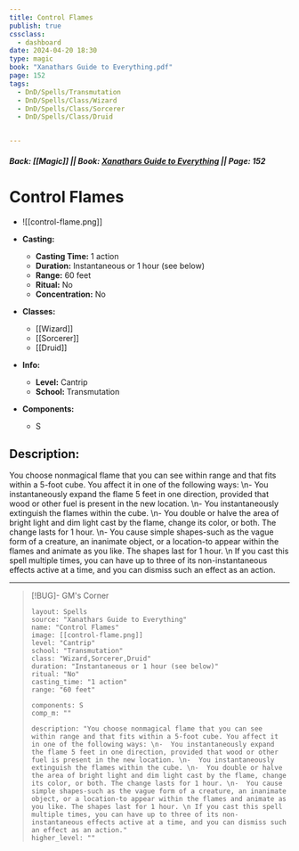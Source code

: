 ```yaml
---
title: Control Flames
publish: true
cssclass:
  - dashboard
date: 2024-04-20 18:30
type: magic
book: "Xanathars Guide to Everything.pdf"
page: 152
tags:
  - DnD/Spells/Transmutation
  - DnD/Spells/Class/Wizard
  - DnD/Spells/Class/Sorcerer
  - DnD/Spells/Class/Druid


---
```


##### Back: [[Magic]] || Book: [Xanathars Guide to Everything](https://drive.google.com/drive/folders/1O5bhpYizcIT5xxAoLOuzCRht_PVS7VSG?usp=sharing) || Page: 152

# Control Flames
- ![[control-flame.png]]
- **Casting:**
    - **Casting Time:** 1 action
    - **Duration:** Instantaneous or 1 hour (see below)
    - **Range:** 60 feet
    - **Ritual:** No
    - **Concentration:** No
- **Classes:**
    - [[Wizard]]
    - [[Sorcerer]]
    - [[Druid]]

- **Info:**
    - **Level:** Cantrip
    - **School:** Transmutation
- **Components:**
    - S


## Description:
You choose nonmagical flame that you can see within range and that fits within a 5-foot cube. You affect it in one of the following ways: \n-  You instantaneously expand the flame 5 feet in one direction, provided that wood or other fuel is present in the new location. \n-  You instantaneously extinguish the flames within the cube. \n-  You double or halve the area of bright light and dim light cast by the flame, change its color, or both. The change lasts for 1 hour. \n-  You cause simple shapes-such as the vague form of a creature, an inanimate object, or a location-to appear within the flames and animate as you like. The shapes last for 1 hour. \n If you cast this spell multiple times, you can have up to three of its non-instantaneous effects active at a time, and you can dismiss such an effect as an action.



---

> [!BUG]- GM's Corner
>
> ```statblock
> layout: Spells
> source: "Xanathars Guide to Everything"
> name: "Control Flames"
> image: [[control-flame.png]]
> level: "Cantrip"
> school: "Transmutation"
> class: "Wizard,Sorcerer,Druid"
> duration: "Instantaneous or 1 hour (see below)"
> ritual: "No"
> casting_time: "1 action"
> range: "60 feet"
>
> components: S
> comp_m: ""
>
> description: "You choose nonmagical flame that you can see within range and that fits within a 5-foot cube. You affect it in one of the following ways: \n-  You instantaneously expand the flame 5 feet in one direction, provided that wood or other fuel is present in the new location. \n-  You instantaneously extinguish the flames within the cube. \n-  You double or halve the area of bright light and dim light cast by the flame, change its color, or both. The change lasts for 1 hour. \n-  You cause simple shapes-such as the vague form of a creature, an inanimate object, or a location-to appear within the flames and animate as you like. The shapes last for 1 hour. \n If you cast this spell multiple times, you can have up to three of its non-instantaneous effects active at a time, and you can dismiss such an effect as an action."
> higher_level: ""
> ```
